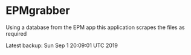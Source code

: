 # EPMgrabber
Using a database from the EPM app this application scrapes the files as required


Latest backup: Sun Sep 1 20:09:01 UTC 2019

